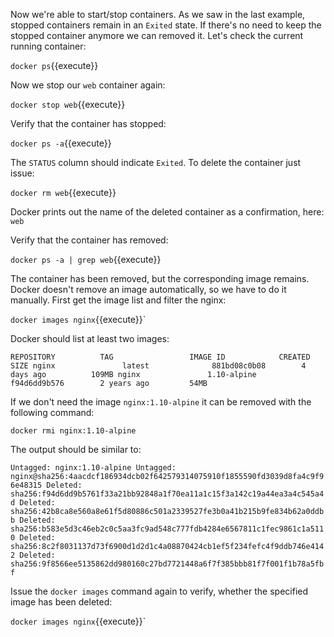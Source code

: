 Now we're able to start/stop containers. As we saw in the last example, stopped containers remain in an `Exited` state. If there's no need to keep the stopped container anymore we can removed it. Let's check the current running container:

`docker ps`{{execute}}

Now we stop our `web` container again:

`docker stop web`{{execute}}

Verify that the container has stopped:

`docker ps -a`{{execute}}

The `STATUS` column should indicate `Exited`. To delete the container just issue:

`docker rm web`{{execute}}

Docker prints out the name of the deleted container as a confirmation, here: `web`

Verify that the container has removed:

`docker ps -a | grep web`{{execute}}

The container has been removed, but the corresponding image remains. Docker doesn't remove an image automatically, so we have to do it manually. First get the image list and filter the nginx:

`docker images nginx`{{execute}}`

Docker should list at least two images:

`REPOSITORY          TAG                 IMAGE ID            CREATED             SIZE
 nginx               latest              881bd08c0b08        4 days ago          109MB
 nginx               1.10-alpine         f94d6dd9b576        2 years ago         54MB`

If we don't need the image `nginx:1.10-alpine` it can be removed with the following command:

`docker rmi nginx:1.10-alpine`

The output should be similar to:

`Untagged: nginx:1.10-alpine
Untagged: nginx@sha256:4aacdcf186934dcb02f642579314075910f1855590fd3039d8fa4c9f96e48315
Deleted: sha256:f94d6dd9b5761f33a21bb92848a1f70ea11a1c15f3a142c19a44ea3a4c545a4d
Deleted: sha256:42b8ca8e560a8e61f5d80886c501a2339527fe3b0a41b215b9fe834b62a0ddbb
Deleted: sha256:b583e5d3c46eb2c0c5aa3fc9ad548c777fdb4284e6567811c1fec9861c1a5110
Deleted: sha256:8c2f8031137d73f6900d1d2d1c4a08870424cb1ef5f234fefc4f9ddb746e4142
Deleted: sha256:9f8566ee5135862dd980160c27bd7721448a6f7f385bbb81f7f001f1b78a5fbf`

Issue the `docker images` command again to verify, whether the specified image has been deleted:

`docker images nginx`{{execute}}`   
